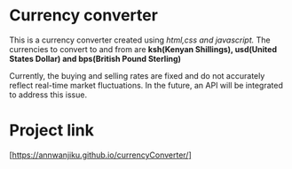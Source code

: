 # Currency converter
This is a currency converter created using _html,css and javascript._
The currencies to convert to and from are **ksh(Kenyan Shillings), usd(United States Dollar) and bps(British Pound Sterling)**

Currently, the buying and selling rates are fixed and do not accurately reflect real-time market fluctuations. In the future, an API will be integrated to address this issue.

# Project link
[https://annwanjiku.github.io/currencyConverter/]
